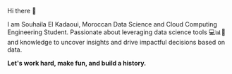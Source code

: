 Hi there 👋
<p>I am Souhaila El Kadaoui, Moroccan Data Science and Cloud Computing Engineering Student. Passionate about leveraging data science tools 💻📊📝 and knowledge to uncover insights and drive impactful decisions based on data.</p>
<b>Let's work hard, make fun, and build a history.</b>
